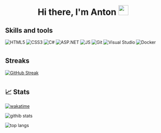 <h1 align="center">Hi there, I'm Anton</a>
<img src="https://github.com/blackcater/blackcater/raw/main/images/Hi.gif" height="32"/></h1>

## Skills and tools
![HTML5](https://img.shields.io/badge/html5-%23E34F26.svg?style=for-the-badge&logo=html5&logoColor=black)
![CSS3](https://img.shields.io/badge/css3-%231572B6.svg?style=for-the-badge&logo=css3&logoColor=white)
![C#](https://img.shields.io/badge/c%23-%239b4e97.svg?style=for-the-badge&logo=csharp&logoColor=white)
![ASP.NET](https://img.shields.io/badge/asp.net_core-%2300599C.svg?style=for-the-badge&logo=.net&logoColor=white)
![JS](https://img.shields.io/badge/JavaScript-%23f7e018.svg?style=for-the-badge&logo=javascript&logoColor=black)
![Git](https://img.shields.io/badge/git-%23F05033.svg?style=for-the-badge&logo=git&logoColor=black)
![Visual Studio](https://img.shields.io/badge/Visual%20Studio-9b4e97.svg?style=for-the-badge&logo=visual-studio&logoColor=white)
![Docker](https://img.shields.io/badge/Docker-%231572B6.svg?style=for-the-badge&logo=docker&logoColor=white)
<h1></h1>

## Streaks

[![GitHub Streak](http://github-readme-streak-stats.herokuapp.com?user=konarparti&theme=dark&hide_border=true&date_format=j%2Fn%5B%2FY%5D)](https://git.io/streak-stats)

<h1></h1>

## 📈 Stats
[![wakatime](https://wakatime.com/badge/user/809d9986-ac81-4605-b80b-af1912d5fc1e.svg)](https://wakatime.com/@809d9986-ac81-4605-b80b-af1912d5fc1e)

![githib stats](https://github-readme-stats-git-masterrstaa-rickstaa.vercel.app/api?username=konarparti&hide_border=true&count_private=true&include_all_commits=true&layout=compact&show_icons=true&theme=cobalt&icon_color=5194f0&bg_color=0d1117&locale=en)

![top langs](https://github-readme-stats-git-masterrstaa-rickstaa.vercel.app/api/top-langs/?username=konarparti&langs_count=7&hide=css,scss&layout=compact&hide_border=true&theme=dark&icon_color=5194f0&bg_color=0d1117)
  
